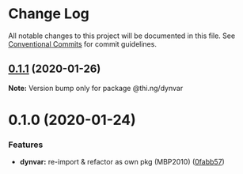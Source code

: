 # Change Log

All notable changes to this project will be documented in this file.
See [Conventional Commits](https://conventionalcommits.org) for commit guidelines.

## [0.1.1](https://github.com/thi-ng/umbrella/compare/@thi.ng/dynvar@0.1.0...@thi.ng/dynvar@0.1.1) (2020-01-26)

**Note:** Version bump only for package @thi.ng/dynvar





# 0.1.0 (2020-01-24)


### Features

* **dynvar:** re-import & refactor as own pkg (MBP2010) ([0fabb57](https://github.com/thi-ng/umbrella/commit/0fabb57f386ad92ce81970c53d02993a8fb102c0))

